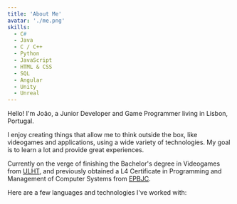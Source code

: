 ```yaml
---
title: 'About Me'
avatar: './me.png'
skills:
  - C#
  - Java
  - C / C++
  - Python
  - JavaScript
  - HTML & CSS
  - SQL
  - Angular
  - Unity
  - Unreal
---
```


Hello! I'm João, a Junior Developer and Game Programmer living in Lisbon, Portugal.

I enjoy creating things that allow me to think outside the box, like videogames and applications, using a wide variety of technologies. My goal is to learn a lot and provide great experiences.

Currently on the verge of finishing the Bachelor's degree in Videogames from [ULHT](https://www.ulusofona.pt/en/undergraduate/videogames), and previously obtained a L4 Certificate in Programming and Management of Computer Systems from [EPBJC](https://epbjc.pt/institucional/cursos-profissionais/curso-profissional-tecnico-de-gestao-e-programacao-de-sistemas-informaticos/).

Here are a few languages and technologies I've worked with:
